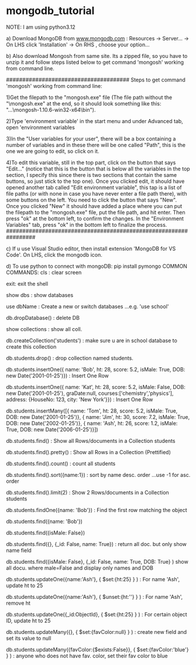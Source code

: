 # mongodb_tutorial
 NOTE: I am using python3.12

 a) Download MongoDB from www.mongodb.com : Resources -> Server... -> On LHS click 'Installation' -> On RHS , choose your option...

b) Also download Mongosh from same site. Its a zipped file, so you have to  unzip it and follow steps listed below to get command 'mongosh'
working from command line.

######################################
Steps to get command 'mongosh' working from  command line:
 
1)Get the filepath to the "mongosh.exe" file (The file path without the "\mongosh.exe" at the end, so it should look something like this: "...\mongosh-1.10.6-win32-x64\bin").

2)Type 'environment variable' in the start menu and under Advanced tab,  open 'environment variables

3)In the "User variables for your user", there will be a box containing a number of variables and in these there will be one called "Path", this is the one we are going to edit, so click on it.

4)To edit this variable, still in the top part, click on the button that says "Edit..." (notice that this is the button that is below all the variables in the top section, I specify this since there is two sections that contain the same buttons, so just stick to the top one).
Once you clicked edit, it should have opened another tab called "Edit environment variable", this tap is a list of file paths (or with none in case you have never enter a file path there), with some buttons on the left. You need to click the button that says "New".
Once you clicked "New" it should have added a place where you can put the filepath to the "mongosh.exe" file, put the file path, and hit enter.
Then press "ok" at the bottom left, to confirm the changes.
In the "Environment Variables" tab, press "ok" in the bottom left to finalize the process.
#################################################################

c) If u use Visual Studio editor, then install extension 'MongoDB for VS Code'. On LHS, click the mongodb icon. 

d) To use python to connect with mongoDB: pip install pymongo
COMMON COMMANDS:
cls : clear screen

exit: exit the shell

show dbs : show databases

use dbName : Create a new or switch databases ...e.g. 'use school'

db.dropDatabase() : delete DB

show collections : show all coll.

db.createCollection('students') : make sure u are in  school database to create this collection 

db.students.drop() : drop collection named students.

db.students.insertOne({ name: 'Bob', ht: 28, score: 5.2, isMale: True, DOB: new Date('2001-01-25')}) : Insert One Row

db.students.insertOne({ name: 'Kat', ht: 28, score: 5.2, isMale: False, DOB: new Date('2001-01-25'),
                        graDate:null, courses:['chemistry','physics'],
                        address: {HouseNo: 123, city: 'New York'}}) : Insert One Row

db.students.insertMany([{ name: 'Tom', ht: 28, score: 5.2, isMale: True, DOB: new Date('2001-01-25')},
                        { name: 'Jim', ht: 30, score: 7.2, isMale: True, DOB: new Date('2002-01-25')},
                        { name: 'Ash', ht: 26, score: 1.2, isMale: True, DOB: new Date('2006-01-25')}])


db.students.find() : Show all Rows/documents in a Collection students

db.students.find().pretty() : Show all Rows in a Collection (Prettified)

db.students.find().count() : count all students 

db.students.find().sort({name:1}) : sort by name desc. order ...use -1 for asc. order

db.students.find().limit(2) : Show 2 Rows/documents in a Collection students

db.students.findOne({name: 'Bob'}) : Find the first row matching the object

db.students.find({name: 'Bob'}) 

db.students.find({isMale: False}) 

db.students.find({}, {_id: False, name: True}) : return all doc. but only show name field

db.students.find({isMale: False}, {_id: False, name: True, DOB: True} ) show all docu. where male=False and display only names and DOB

db.students.updateOne({name:'Ash'},  { $set:{ht:25} }   ) : For name 'Ash', update ht to 25

db.students.updateOne({name:'Ash'},  { $unset:{ht:''} }   ) : For name 'Ash', remove ht 

db.students.updateOne({_id:ObjectId},  { $set:{ht:25} }   ) : For certain object ID, update ht to 25

db.students.updateMany({},  { $set:{favColor:null} }   ) : create new field and set its value to  null

db.students.updateMany({favColor:{$exists:False}},  { $set:{favColor:'blue'} }   ) : anyone who does not have fav. color, set their fav color to blue

